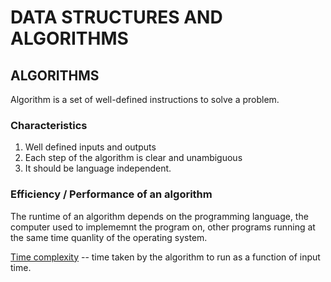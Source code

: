 # DATA STRUCTURES AND ALGORITHMS
## ALGORITHMS

Algorithm is a set of well-defined instructions to solve a problem.

### Characteristics
1. Well defined inputs and outputs
2. Each step of the algorithm is clear and unambiguous
3. It should be language independent.

### Efficiency / Performance of an algorithm

The runtime of an algorithm depends on the programming language, the computer used to implememnt the program on, other programs running at the same time quanlity of the operating system.

<u>Time complexity</u> -- time taken by the algorithm to run as a function of input time.
